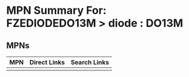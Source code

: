 



# MPN Summary For: FZEDIODEDO13M > diode : DO13M

## MPNs
  

|MPN|Direct Links|Search Links|
| :--- | :--- | :--- |
||||
